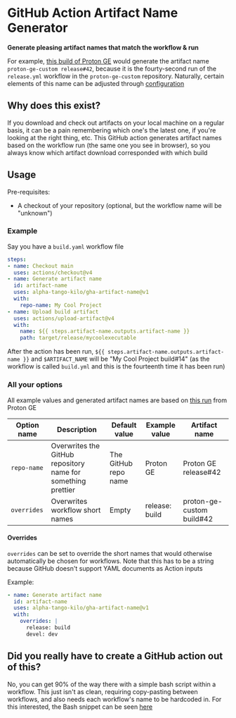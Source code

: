 # GitHub Action Artifact Name Generator

**Generate pleasing artifact names that match the workflow & run**

For example, [this build of Proton GE](https://github.com/GloriousEggroll/proton-ge-custom/actions/runs/7457239085) would generate the artifact name `proton-ge-custom release#42`, because it is the fourty-second run of the `release.yml` workflow in the `proton-ge-custom` repository.
Naturally, certain elements of this name can be adjusted through [configuration](#all-your-options)

## Why does this exist?

If you download and check out artifacts on your local machine on a regular basis, it can be a pain remembering which one's the latest one, if you're looking at the right thing, etc.
This GitHub action generates artifact names based on the workflow run (the same one you see in browser), so you always know which artifact download corresponded with which build

<!-- TODO: add image -->

## Usage

Pre-requisites:
* A checkout of your repository (optional, but the workflow name will be "unknown")

### Example

Say you have a `build.yaml` workflow file

```yml
steps:
- name: Checkout main
  uses: actions/checkout@v4
- name: Generate artifact name
  id: artifact-name
  uses: alpha-tango-kilo/gha-artifact-name@v1
  with:
    repo-name: My Cool Project
- name: Upload build artifact
  uses: actions/upload-artifact@v4
  with:
    name: ${{ steps.artifact-name.outputs.artifact-name }}
    path: target/release/mycoolexecutable
```

After the action has been run, `${{ steps.artifact-name.outputs.artifact-name }}` and `$ARTIFACT_NAME` will be "My Cool Project build#14" (as the workflow is called `build.yml` and this is the fourteenth time it has been run)

### All your options
<!-- Note: this heading is linked to, update it if you update the heading name! -->

All example values and generated artifact names are based on [this run](https://github.com/GloriousEggroll/proton-ge-custom/actions/runs/7457239085) from Proton GE

| Option name 	| Description                                                  	| Default value        	| Example value  	| Artifact name             	|
|-------------	|--------------------------------------------------------------	|----------------------	|----------------	|---------------------------	|
| `repo-name` 	| Overwrites the GitHub repository name for something prettier 	| The GitHub repo name 	| Proton GE      	| Proton GE release#42      	|
| `overrides` 	| Overwrites workflow short names                              	| Empty                	| release: build 	| proton-ge-custom build#42 	|

#### Overrides

`overrides` can be set to override the short names that would otherwise automatically be chosen for workflows.
Note that this has to be a string because GitHub doesn't support YAML documents as Action inputs

Example:

```yml
- name: Generate artifact name
  id: artifact-name
  uses: alpha-tango-kilo/gha-artifact-name@v1
  with:
    overrides: |
      release: build
      devel: dev
```

## Did you really have to create a GitHub action out of this?

No, you can get 90% of the way there with a simple bash script within a workflow.
This just isn't as clean, requiring copy-pasting between workflows, and also needs each workflow's name to be hardcoded in.
For this interested, the Bash snippet can be seen [here](https://gist.github.com/alpha-tango-kilo/9afd0f78b75ba3a2808de2c84a7fbfff)

